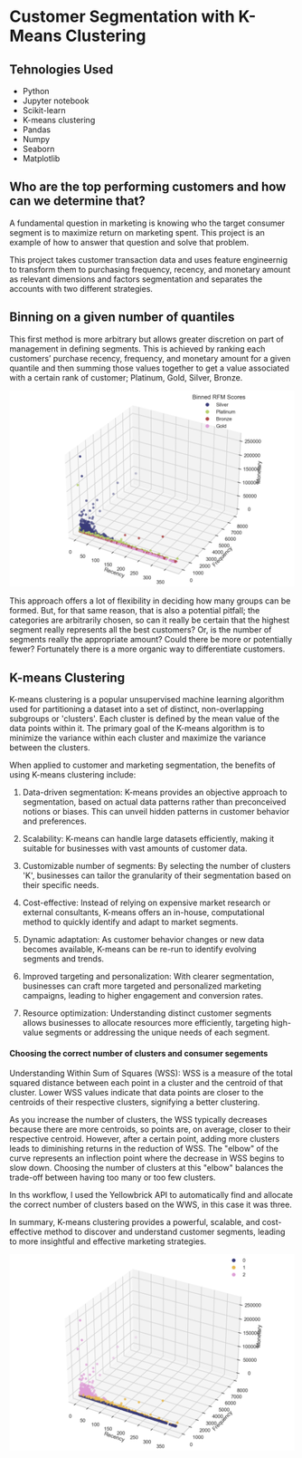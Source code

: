 # Customer Segmentation with K-Means Clustering
## Tehnologies Used
- Python
- Jupyter notebook
- Scikit-learn
- K-means clustering
- Pandas
- Numpy
- Seaborn
- Matplotlib

## Who are the top performing customers and how can we determine that? 

A fundamental question in marketing is knowing who the target consumer segment is to maximize return on marketing spent. This project is an example of how to answer that question and solve that problem.

This project takes customer transaction data and uses feature engineernig to transform them to  purchasing frequency, recency, and monetary amount as relevant dimensions and factors segmentation and separates the accounts with two different strategies. 

## Binning on a given number of quantiles

This first method is more arbitrary but allows greater discretion on part of management  in defining segments. This is achieved by ranking each customers’ purchase recency, frequency, and monetary amount for a given quantile and then summing those values together to get a value associated with a certain rank of customer; Platinum, Gold, Silver, Bronze. 

![me](https://github.com/skyblasy/Customer_Segmentation_with_K-Means_Clustering/blob/main/Customer_Binned.png)

This approach offers a lot of flexibility in deciding how many groups can be formed. But, for that same reason, that is also a potential pitfall; the categories are arbitrarily chosen, so can it really be certain that the highest segment really represents all the best customers? Or, is the number of segments really the appropriate amount? Could there be more or potentially fewer? Fortunately there is a more organic way to differentiate customers.

## K-means Clustering

K-means clustering is a popular unsupervised machine learning algorithm used for partitioning a dataset into a set of distinct, non-overlapping subgroups or 'clusters'. Each cluster is defined by the mean value of the data points within it. The primary goal of the K-means algorithm is to minimize the variance within each cluster and maximize the variance between the clusters.

When applied to customer and marketing segmentation, the benefits of using K-means clustering include:

1) Data-driven segmentation: K-means provides an objective approach to segmentation, based on actual data patterns rather than preconceived notions or biases. This can unveil hidden patterns in customer behavior and preferences.

2) Scalability: K-means can handle large datasets efficiently, making it suitable for businesses with vast amounts of customer data.

3) Customizable number of segments: By selecting the number of clusters 'K', businesses can tailor the granularity of their segmentation based on their specific needs.

4) Cost-effective: Instead of relying on expensive market research or external consultants, K-means offers an in-house, computational method to quickly identify and adapt to market segments.

5) Dynamic adaptation: As customer behavior changes or new data becomes available, K-means can be re-run to identify evolving segments and trends.

6) Improved targeting and personalization: With clearer segmentation, businesses can craft more targeted and personalized marketing campaigns, leading to higher engagement and conversion rates.

7) Resource optimization: Understanding distinct customer segments allows businesses to allocate resources more efficiently, targeting high-value segments or addressing the unique needs of each segment.

#### Choosing the correct number of clusters and consumer segements

Understanding Within Sum of Squares (WSS): WSS is a measure of the total squared distance between each point in a cluster and the centroid of that cluster. Lower WSS values indicate that data points are closer to the centroids of their respective clusters, signifying a better clustering.

As you increase the number of clusters, the WSS typically decreases because there are more centroids, so points are, on average, closer to their respective centroid. However, after a certain point, adding more clusters leads to diminishing returns in the reduction of WSS. The "elbow" of the curve represents an inflection point where the decrease in WSS begins to slow down. Choosing the number of clusters at this "elbow" balances the trade-off between having too many or too few clusters.

In ths workflow, I used the Yellowbrick API to automatically find and allocate the correct number of clusters based on the WWS, in this case it was three. 

In summary, K-means clustering provides a powerful, scalable, and cost-effective method to discover and understand customer segments, leading to more insightful and effective marketing strategies.

![me](https://github.com/skyblasy/Customer_Segmentation_with_K-Means_Clustering/blob/main/Customer_Clustered.png)


